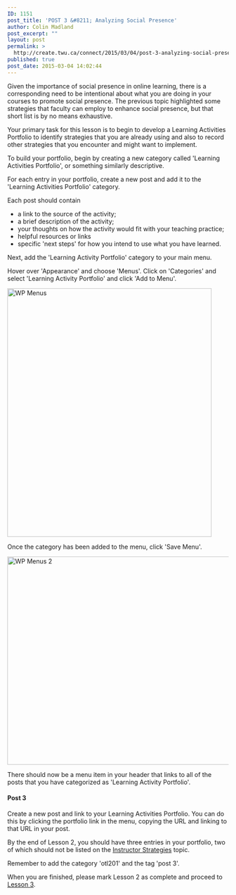 ```yaml
---
ID: 1151
post_title: 'POST 3 &#8211; Analyzing Social Presence'
author: Colin Madland
post_excerpt: ""
layout: post
permalink: >
  http://create.twu.ca/connect/2015/03/04/post-3-analyzing-social-presence/
published: true
post_date: 2015-03-04 14:02:44
---
```

Given the importance of social presence in online learning, there is a corresponding need to be intentional about what you are doing in your courses to promote social presence. The previous topic highlighted some strategies that faculty can employ to enhance social presence, but that short list is by no means exhaustive.

Your primary task for this lesson is to begin to develop a Learning Activities Portfolio to identify strategies that you are already using and also to record other strategies that you encounter and might want to implement.

To build your portfolio, begin by creating a new category called 'Learning Activities Portfolio', or something similarly descriptive.

For each entry in your portfolio, create a new post and add it to the 'Learning Activities Portfolio' category.

Each post should contain
<ul>
	<li>a link to the source of the activity;</li>
	<li>a brief description of the activity;</li>
	<li>your thoughts on how the activity would fit with your teaching practice;</li>
	<li>helpful resources or links</li>
	<li>specific 'next steps' for how you intend to use what you have learned.</li>
</ul>
Next, add the 'Learning Activity Portfolio' category to your main menu.

Hover over 'Appearance' and choose 'Menus'. Click on 'Categories' and select 'Learning Activity Portfolio' and click 'Add to Menu'.

<a href="http://create.twu.ca/connect/files/2015/03/WP-Menus.png"><img class="aligncenter size-full wp-image-1163" src="http://create.twu.ca/connect/files/2015/03/WP-Menus.png" alt="WP Menus" width="465" height="566" /></a>

Once the category has been added to the menu, click 'Save Menu'.

<a href="http://create.twu.ca/connect/files/2015/03/WP-Menus-2.png"><img class="aligncenter size-full wp-image-1162" src="http://create.twu.ca/connect/files/2015/03/WP-Menus-2.png" alt="WP Menus 2" width="510" height="474" /></a>

There should now be a menu item in your header that links to all of the posts that you have categorized as 'Learning Activity Portfolio'.
<h4>Post 3</h4>
Create a new post and link to your Learning Activities Portfolio. You can do this by clicking the portfolio link in the menu, copying the URL and linking to that URL in your post.

By the end of Lesson 2, you should have three entries in your portfolio, two of which should not be listed on the <a title="Instructor Strategies" href="http://elearning.trubox.ca/topic/instructor-strategies/"  rel="noopener noreferrer">Instructor Strategies</a> topic.

Remember to add the category 'otl201' and the tag 'post 3'.

When you are finished, please mark Lesson 2 as complete and proceed to <a title="Lesson 3" href="http://elearning.trubox.ca/lessons/lesson-3-2/">Lesson 3</a>.